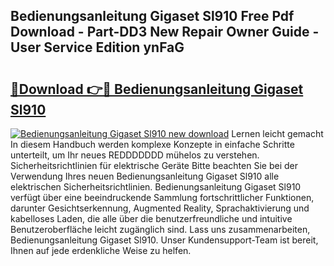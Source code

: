 ## Bedienungsanleitung Gigaset Sl910 Free Pdf Download - Part-DD3 New Repair Owner Guide - User Service Edition ynFaG

# <h2><a href="http://df4f7ah.blite.top/?on=Bedienungsanleitung+Gigaset+Sl910">🔗Download 👉🔴 Bedienungsanleitung Gigaset Sl910</a></h2>

[![Bedienungsanleitung Gigaset Sl910 new download](https://i.imgur.com/lujVjoI.png)](http://df4f7ah.blite.top/?on=Bedienungsanleitung+Gigaset+Sl910)
Lernen leicht gemacht In diesem Handbuch werden komplexe Konzepte in einfache Schritte unterteilt, um Ihr neues REDDDDDDD mühelos zu verstehen. Sicherheitsrichtlinien für elektrische Geräte Bitte beachten Sie bei der Verwendung Ihres neuen Bedienungsanleitung Gigaset Sl910 alle elektrischen Sicherheitsrichtlinien. Bedienungsanleitung Gigaset Sl910 verfügt über eine beeindruckende Sammlung fortschrittlicher Funktionen, darunter Gesichtserkennung, Augmented Reality, Sprachaktivierung und kabelloses Laden, die alle über die benutzerfreundliche und intuitive Benutzeroberfläche leicht zugänglich sind. Lass uns zusammenarbeiten, Bedienungsanleitung Gigaset Sl910. Unser Kundensupport-Team ist bereit, Ihnen auf jede erdenkliche Weise zu helfen.
